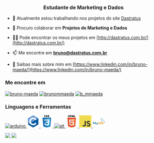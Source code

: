 <h3 align="center">Estudante de Marketing e Dados</h3>

- 🔭 Atualmente estou trabalhando nos projetos do site [Dastratus](http://dastratus.com.br/)

- 👯 Procuro colaborar em **Projetos de Marketing e Dados**

- 👨‍💻 Pode encontrar os meus projetos em [http://dastratus.com.br/](http://dastratus.com.br/)

- 📫 Me encontre em **bruno@dastratus.com.br**

- 📄 Saibas mais sobre mim em [https://www.linkedin.com/in/bruno-maeda/](https://www.linkedin.com/in/bruno-maeda/)


<h3 align="left">Me encontre em</h3>
<p align="left">
<a href="https://linkedin.com/in/bruno-maeda" target="blank"><img align="center" src="https://raw.githubusercontent.com/rahuldkjain/github-profile-readme-generator/master/src/images/icons/Social/linked-in-alt.svg" alt="bruno-maeda" height="30" width="40" /></a>
<a href="https://kaggle.com/brunommaeda" target="blank"><img align="center" src="https://raw.githubusercontent.com/rahuldkjain/github-profile-readme-generator/master/src/images/icons/Social/kaggle.svg" alt="brunommaeda" height="30" width="40" /></a>
<a href="https://instagram.com/b_mmaeda" target="blank"><img align="center" src="https://raw.githubusercontent.com/rahuldkjain/github-profile-readme-generator/master/src/images/icons/Social/instagram.svg" alt="b_mmaeda" height="30" width="40" /></a>
</p>

<h3 align="left">Linguagens e Ferramentas</h3>
<p align="left"> <a href="https://www.arduino.cc/" target="_blank" rel="noreferrer"> <img src="https://cdn.worldvectorlogo.com/logos/arduino-1.svg" alt="arduino" width="40" height="40"/> </a> <a href="https://www.cprogramming.com/" target="_blank" rel="noreferrer"> <img src="https://raw.githubusercontent.com/devicons/devicon/master/icons/c/c-original.svg" alt="c" width="40" height="40"/> </a> <a href="https://www.w3schools.com/css/" target="_blank" rel="noreferrer"> <img src="https://raw.githubusercontent.com/devicons/devicon/master/icons/css3/css3-original-wordmark.svg" alt="css3" width="40" height="40"/> </a> <a href="https://git-scm.com/" target="_blank" rel="noreferrer"> <img src="https://www.vectorlogo.zone/logos/git-scm/git-scm-icon.svg" alt="git" width="40" height="40"/> </a> <a href="https://www.w3.org/html/" target="_blank" rel="noreferrer"> <img src="https://raw.githubusercontent.com/devicons/devicon/master/icons/html5/html5-original-wordmark.svg" alt="html5" width="40" height="40"/> </a> <a href="https://developer.mozilla.org/en-US/docs/Web/JavaScript" target="_blank" rel="noreferrer"> <img src="https://raw.githubusercontent.com/devicons/devicon/master/icons/javascript/javascript-original.svg" alt="javascript" width="40" height="40"/> </a> </a> <a href="https://www.mysql.com/" target="_blank" rel="noreferrer"> <img src="https://raw.githubusercontent.com/devicons/devicon/master/icons/mysql/mysql-original-wordmark.svg" alt="mysql" width="40" height="40"/> </a> </p>

<div align="left
  <a href="https://github.com/bmmaeda">
  <img height="170cm" src="https://github-readme-stats.vercel.app/api?username=bmmaeda&show_icons=true&theme=city_lights&include_all_commits=true&count_private=true"/>
  <img height="180em" src="https://github-readme-stats.vercel.app/api/top-langs/?username=bmmaeda&layout=compact&langs_count=7&theme=city_lights"/>
</div>

